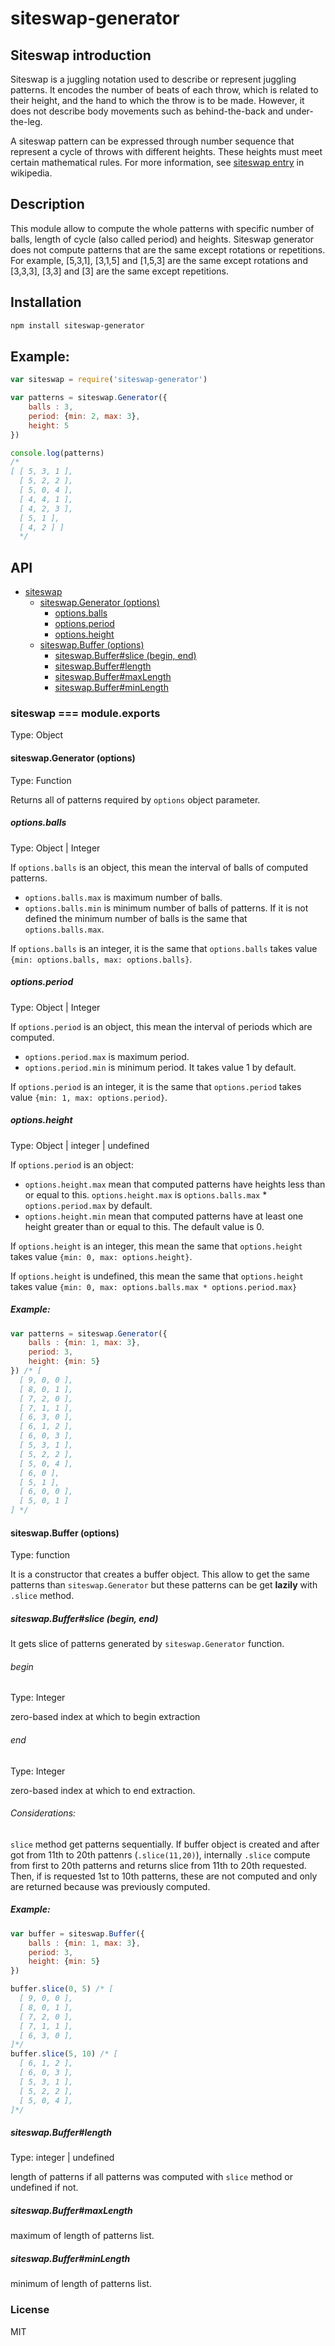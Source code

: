 # siteswap-generator

## Siteswap introduction
Siteswap is a juggling notation used to describe or represent juggling patterns. It encodes the number of beats of each throw, which is related to their height, and the hand to which the throw is to be made. However, it does not describe body movements such as behind-the-back and under-the-leg.

A siteswap pattern can be expressed through number sequence that represent a cycle of throws with different heights. These heights must meet certain mathematical rules. For more information, see [siteswap entry](http://en.wikipedia.org/wiki/Siteswap) in wikipedia.

## Description
This module allow to compute the whole patterns with specific number of balls, length of cycle (also called period) and heights. Siteswap generator does not compute patterns that are the same except rotations or repetitions. For example, [5,3,1], [3,1,5] and [1,5,3] are the same except rotations and [3,3,3], [3,3] and [3] are the same except repetitions.

## Installation
``` bash
npm install siteswap-generator
```

## Example:
``` javascript
var siteswap = require('siteswap-generator')

var patterns = siteswap.Generator({
    balls : 3,
    period: {min: 2, max: 3},
    height: 5
})

console.log(patterns)
/*
[ [ 5, 3, 1 ],
  [ 5, 2, 2 ],
  [ 5, 0, 4 ],
  [ 4, 4, 1 ],
  [ 4, 2, 3 ],
  [ 5, 1 ],
  [ 4, 2 ] ]
  */
```

## API

- [siteswap](#siteswap--moduleexports)
  - [siteswap.Generator (options)](#siteswapgenerator-options)
    - [options.balls](#optionsballs)
    - [options.period](#optionsperiod)
    - [options.height](#optionsheight)
  - [siteswap.Buffer (options)](#siteswapbuffer-options)
    - [siteswap.Buffer#slice (begin, end)](#siteswapbufferslice-begin-end)
    - [siteswap.Buffer#length](#siteswapbufferlength)
    - [siteswap.Buffer#maxLength](#siteswapbuffermaxlength)
    - [siteswap.Buffer#minLength](#siteswapbufferminlength)

### siteswap === module.exports
Type: Object
#### siteswap.Generator (options)
Type: Function

Returns all of patterns required by `options` object parameter.

##### options.balls
Type: Object | Integer

If `options.balls` is an object, this mean the interval of balls of computed patterns.
- `options.balls.max` is maximum number of balls. 
- `options.balls.min` is minimum number of balls of patterns. If it is not defined the minimum number of balls is the same that `options.balls.max`.

If `options.balls` is an integer, it is the same that `options.balls` takes value `{min: options.balls, max: options.balls}`.

##### options.period
Type: Object | Integer

If `options.period` is an object, this mean the interval of periods which are computed.
- `options.period.max` is maximum period.
- `options.period.min` is minimum period. It takes value 1 by default.

If `options.period` is an integer, it is the same that `options.period` takes value `{min: 1, max: options.period}`.

##### options.height
Type: Object | integer | undefined

If `options.period` is an object:
- `options.height.max` mean that computed patterns have heights less than or equal to this. `options.height.max` is `options.balls.max` * `options.period.max` by default.
- `options.height.min` mean that computed patterns have at least one height greater than or equal to this. The default value is 0.

If `options.height` is an integer, this mean the same that `options.height` takes value `{min: 0, max: options.height}`.

If `options.height` is undefined, this mean the same that `options.height` takes value `{min: 0, max: options.balls.max * options.period.max}`

##### Example:
``` javascript
var patterns = siteswap.Generator({
    balls : {min: 1, max: 3},
    period: 3,
    height: {min: 5}
}) /* [ 
  [ 9, 0, 0 ],
  [ 8, 0, 1 ],
  [ 7, 2, 0 ],
  [ 7, 1, 1 ],
  [ 6, 3, 0 ],
  [ 6, 1, 2 ],
  [ 6, 0, 3 ],
  [ 5, 3, 1 ],
  [ 5, 2, 2 ],
  [ 5, 0, 4 ],
  [ 6, 0 ],
  [ 5, 1 ],
  [ 6, 0, 0 ],
  [ 5, 0, 1 ] 
] */
```

#### siteswap.Buffer (options)
Type: function

It is a constructor that creates a buffer object. This allow to get the same patterns than `siteswap.Generator` but these patterns can be get **lazily** with `.slice` method.

##### siteswap.Buffer#slice (begin, end)

It gets slice of patterns generated by `siteswap.Generator` function.

###### begin

Type: Integer

zero-based index at which to begin extraction

###### end

Type: Integer

zero-based index at which to end extraction.

###### Considerations:
`slice` method get patterns sequentially. If buffer object is created and after got from 11th to 20th pattenrs (`.slice(11,20)`), internally `.slice` compute from first to 20th patterns and returns slice from 11th to 20th requested. Then, if is requested 1st to 10th patterns, these are not computed and only are returned because was previously computed.

##### Example:

``` javascript
var buffer = siteswap.Buffer({
    balls : {min: 1, max: 3},
    period: 3,
    height: {min: 5}
})

buffer.slice(0, 5) /* [
  [ 9, 0, 0 ],
  [ 8, 0, 1 ],
  [ 7, 2, 0 ],
  [ 7, 1, 1 ],
  [ 6, 3, 0 ],
]*/
buffer.slice(5, 10) /* [
  [ 6, 1, 2 ],
  [ 6, 0, 3 ],
  [ 5, 3, 1 ],
  [ 5, 2, 2 ],
  [ 5, 0, 4 ],
]*/
```

##### siteswap.Buffer#length
Type: integer | undefined

length of patterns if all patterns was computed with `slice` method or undefined if not.

##### siteswap.Buffer#maxLength
maximum of length of patterns list.

##### siteswap.Buffer#minLength
minimum of length of patterns list.


### License
MIT
